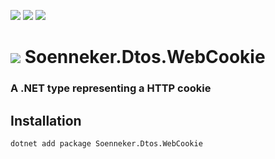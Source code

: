 [![](https://img.shields.io/nuget/v/soenneker.dtos.webcookie.svg?style=for-the-badge)](https://www.nuget.org/packages/soenneker.dtos.webcookie/)
[![](https://img.shields.io/github/actions/workflow/status/soenneker/soenneker.dtos.webcookie/publish-package.yml?style=for-the-badge)](https://github.com/soenneker/soenneker.dtos.webcookie/actions/workflows/publish-package.yml)
[![](https://img.shields.io/nuget/dt/soenneker.dtos.webcookie.svg?style=for-the-badge)](https://www.nuget.org/packages/soenneker.dtos.webcookie/)

# ![](https://user-images.githubusercontent.com/4441470/224455560-91ed3ee7-f510-4041-a8d2-3fc093025112.png) Soenneker.Dtos.WebCookie
### A .NET type representing a HTTP cookie

## Installation

```
dotnet add package Soenneker.Dtos.WebCookie
```
